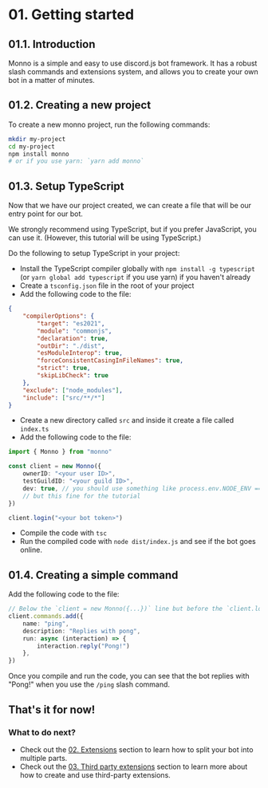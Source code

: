 # 01. Getting started

## 01.1. Introduction

Monno is a simple and easy to use discord.js bot framework. It has a robust slash commands and extensions system, and allows you to create your own bot in a matter of minutes.

## 01.2. Creating a new project

To create a new monno project, run the following commands:

```sh
mkdir my-project
cd my-project
npm install monno
# or if you use yarn: `yarn add monno`
```

## 01.3. Setup TypeScript

Now that we have our project created, we can create a file that will be our entry point for our bot.

We strongly recommend using TypeScript, but if you prefer JavaScript, you can use it. (However, this tutorial will be using TypeScript.)

Do the following to setup TypeScript in your project:

-   Install the TypeScript compiler globally with `npm install -g typescript` (or `yarn global add typescript` if you use yarn) if you haven't already
-   Create a `tsconfig.json` file in the root of your project
-   Add the following code to the file:

```json
{
    "compilerOptions": {
        "target": "es2021",
        "module": "commonjs",
        "declaration": true,
        "outDir": "./dist",
        "esModuleInterop": true,
        "forceConsistentCasingInFileNames": true,
        "strict": true,
        "skipLibCheck": true
    },
    "exclude": ["node_modules"],
    "include": ["src/**/*"]
}
```

-   Create a new directory called `src` and inside it create a file called `index.ts`
-   Add the following code to the file:

```ts
import { Monno } from "monno"

const client = new Monno({
    ownerID: "<your user ID>",
    testGuildID: "<your guild ID>",
    dev: true, // you should use something like process.env.NODE_ENV === "development" instead,
    // but this fine for the tutorial
})

client.login("<your bot token>")
```

-   Compile the code with `tsc`
-   Run the compiled code with `node dist/index.js` and see if the bot goes online.

## 01.4. Creating a simple command

Add the following code to the file:

```ts
// Below the `client = new Monno({...})` line but before the `client.login(...)` line
client.commands.add({
    name: "ping",
    description: "Replies with pong",
    run: async (interaction) => {
        interaction.reply("Pong!")
    },
})
```

Once you compile and run the code, you can see that the bot replies with "Pong!" when you use the `/ping` slash command.

## That's it for now!

### What to do next?

-   Check out the [02. Extensions](./extensions.md) section to learn how to split your bot into multiple parts.
-   Check out the [03. Third party extensions](./third_party.md) section to learn more about how to create and use third-party extensions.
